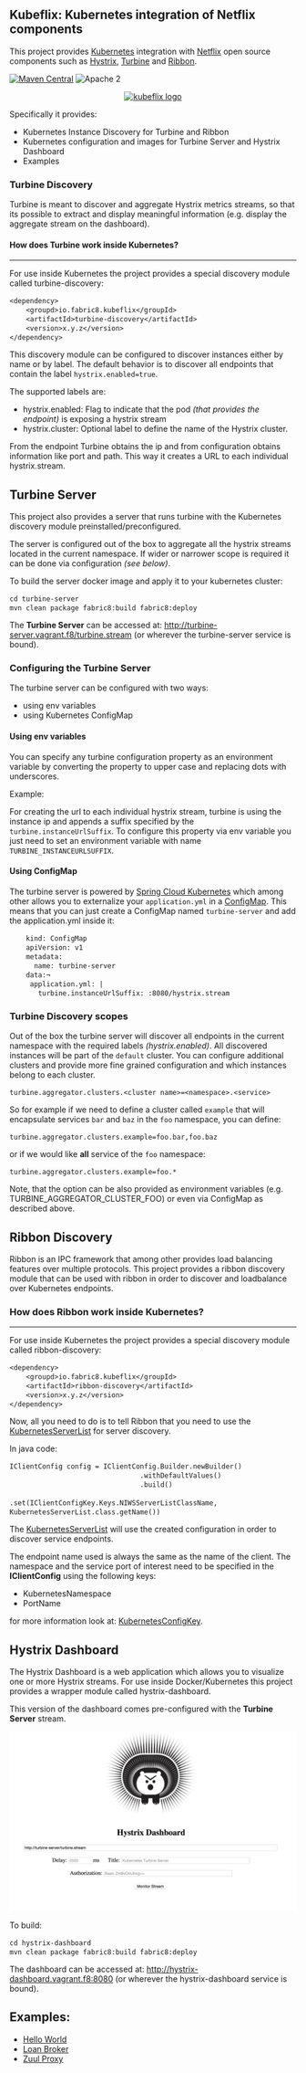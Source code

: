 Kubeflix: Kubernetes integration of Netflix components
------------------------------------------------------

This project provides [Kubernetes](http://kubernetes.io/) integration with [Netflix](https://netflix.github.io/) open source components such as [Hystrix](https://github.com/Netflix/Hystrix), [Turbine](https://github.com/Netflix/Turbine) and [Ribbon](https://github.com/Netflix/Ribbon).

[![Maven Central](https://maven-badges.herokuapp.com/maven-central/io.fabric8.kubeflix/ribbon-discovery/badge.svg?style=flat-square)](https://maven-badges.herokuapp.com/maven-central/io.fabric8.kubeflix/ribbon-discovery/) ![Apache 2](http://img.shields.io/badge/license-Apache%202-red.svg)


<p align="center">
  <a href="http://github.com/fabric8io/kubeflix/">
  	<img src="https://raw.githubusercontent.com/fabric8io/kubeflix/master/docs/images/logo.png" height="200" width="200" alt="kubeflix logo"/>
  </a>
</p>

Specifically it provides:

* Kubernetes Instance Discovery for Turbine and Ribbon
* Kubernetes configuration and images for Turbine Server and Hystrix Dashboard
* Examples

### Turbine Discovery

Turbine is meant to discover and aggregate Hystrix metrics streams, so that its possible to extract and display meaningful information (e.g. display the aggregate stream on the dashboard).

#### How does Turbine work inside Kubernetes?
-----------------------------------

For use inside Kubernetes the project provides a special discovery module called turbine-discovery:

    <dependency>
        <groupd>io.fabric8.kubeflix</groupId>
        <artifactId>turbine-discovery</artifactId>
        <version>x.y.z</version>
    </dependency>    

This discovery module can be configured to discover instances either by name or by label. The default behavior is to discover all endpoints that contain the label ``hystrix.enabled=true``.

The supported labels are:

- hystrix.enabled:   Flag to indicate that the pod *(that provides the endpoint)* is exposing a hystrix stream
- hystrix.cluster:   Optional label to define the name of the Hystrix cluster.

From the endpoint Turbine obtains the ip and from configuration obtains information like port and path. This way it creates a URL to each individual hystrix.stream.

## Turbine Server

This project also provides a server that runs turbine with the Kubernetes discovery module preinstalled/preconfigured.

The server is configured out of the box to aggregate all the hystrix streams located in the current namespace.
If wider or narrower scope is required it can be done via configuration *(see below)*.

To build the server docker image and apply it to your kubernetes cluster:

    cd turbine-server
    mvn clean package fabric8:build fabric8:deploy   

The **Turbine Server** can be accessed at: http://turbine-server.vagrant.f8/turbine.stream (or wherever the turbine-server service is bound).

### Configuring the Turbine Server

The turbine server can be configured with two ways:

- using env variables
- using Kubernetes ConfigMap

#### Using env variables

You can specify any turbine configuration property as an environment variable by converting the property to upper case and replacing dots with underscores.

Example:

For creating the url to each individual hystrix stream, turbine is using the instance ip and appends a suffix specified by the ``turbine.instanceUrlSuffix``.
To configure this property via env variable you just need to set an environment variable with name ``TURBINE_INSTANCEURLSUFFIX``.

#### Using ConfigMap

The turbine server is powered by [Spring Cloud Kubernetes](https://github.com/fabric8io/spring-cloud-kubernetes) which among other allows you to externalize your ``application.yml`` in a [ConfigMap](http://kubernetes.io/docs/user-guide/configmap/).
This means that you can just create a ConfigMap named ``turbine-server`` and add the application.yml inside it:

        kind: ConfigMap
        apiVersion: v1
        metadata:
          name: turbine-server
        data:¬
         application.yml: | 
           turbine.instanceUrlSuffix: :8080/hystrix.stream

### Turbine Discovery scopes

Out of the box the turbine server will discover all endpoints in the current namespace with the required labels *(hystrix.enabled)*.
All discovered instances will be part of the ``default`` cluster. You can configure additional clusters and provide more fine grained configuration and which instances belong to each cluster.

    turbine.aggregator.clusters.<cluster name>=<namespace>.<service>    
        
So for example if we need to define a cluster called ``example`` that will encapsulate services ``bar`` and ``baz`` in the ``foo`` namespace, you can define:

    turbine.aggregator.clusters.example=foo.bar,foo.baz
    
or if we would like **all** service of the ``foo`` namespace:

    turbine.aggregator.clusters.example=foo.*

    
Note, that the option can be also provided as environment variables (e.g. TURBINE_AGGREGATOR_CLUSTER_FOO) or even via ConfigMap as described above.

## Ribbon Discovery

Ribbon is an IPC framework that among other provides load balancing features over multiple protocols.
This project provides a ribbon discovery module that can be used with ribbon in order to discover and loadbalance over Kubernetes endpoints.

### How does Ribbon work inside Kubernetes?
-----------------------------------

For use inside Kubernetes the project provides a special discovery module called ribbon-discovery:

    <dependency>
        <groupd>io.fabric8.kubeflix</groupId>
        <artifactId>ribbon-discovery</artifactId>
        <version>x.y.z</version>
    </dependency>   

Now, all you need to do is to tell Ribbon that you need to use the [KubernetesServerList](ribbon-discovery/src/main/java/io/fabric8/kubeflix/ribbon/KubernetesServerList.java) for server discovery.

In java code:

    IClientConfig config = IClientConfig.Builder.newBuilder()
                                    .withDefaultValues()
                                    .build()                                   
                                    .set(IClientConfigKey.Keys.NIWSServerListClassName, KubernetesServerList.class.getName())

The [KubernetesServerList](ribbon-discovery/src/main/java/io/fabric8/kubeflix/ribbon/KubernetesServerList.java) will use the created configuration in order to discover service endpoints.

The endpoint name used is always the same as the name of the client.
The namespace and the service port of interest need to be specified in the **IClientConfig** using the following keys:

- KubernetesNamespace
- PortName

for more information look at: [KubernetesConfigKey](ribbon-discovery/src/main/java/io/fabric8/kubeflix/ribbon/KubernetesConfigKey.java).


## Hystrix Dashboard

The Hystrix Dashboard is a web application which allows you to visualize one or more Hystrix streams.
For use inside Docker/Kubernetes this project provides a wrapper module called hystrix-dashboard.

This version of the dashboard comes pre-configured with the **Turbine Server** stream.

![Hystrix Dashboard Configuration Screen](images/dashboard-configuration.png "Hystrix Dashboard Configuration Screen")


To build:

    cd hystrix-dashboard
    mvn clean package fabric8:build fabric8:deploy   

The dashboard can be accessed at:  http://hystrix-dashboard.vagrant.f8:8080 (or wherever the hystrix-dashboard service is bound).

## Examples:

* [Hello World](examples/hello-world/readme.md)
* [Loan Broker](examples/loanbroker/readme.md)
* [Zuul Proxy](examples/zuul-proxy/readme.md)

